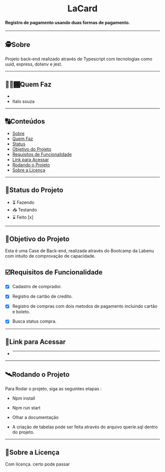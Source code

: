 <h1 align="center">
     LaCard
</h1>

<h4 align="left">
    Registro de pagamento usando duas formas de pagamento.
</h4>

---

##  🕵Sobre

Projeto back-end realizado através de Typescript com tecnologias como uuid, express, dotenv e jest.


---

## 👨🏻🏾Quem Faz 

- 
- Italo souza


---
##  🔠Conteúdos

<!--ts-->
   * [Sobre](#sobre)
   * [Quem Faz](#-quem-faz)
   * [Status](#status)
   * [Objetivo do Projeto](#objetivo-do-projeto)
   * [Requisitos de Funcionalidade](#requisitos-de-funcionalidade)
   * [Link para Acessar](#link-para-acessar)
   * [Rodando o Projeto](#rodando-o-projeto)
   * [Sobre a Licença](#sobre-a-licença)
<!--te-->


---
##  🧭Status do Projeto

 - ⏳ Fazendo
 - 📥 Testando 
 - ⌛ Feito [x]

---

##  🎯Objetivo do Projeto

Esta é uma Case de Back-end, realizada através do Bootcamp da Labenu com intuito de comprovação de capacidade.


## ☑️Requisitos de Funcionalidade

- [x] Cadastro de comprador.
- [x] Registro de cartão de credito.
- [x] Registro de compras com dois metodos de pagamento incluindo  cartão e boleto.
- [x] Busca status compra.



---

## 🔗Link para Acessar

- **  **

---


## 🛰Rodando o Projeto

Para Rodar o projeto, siga as seguintes etapas :

- Npm install
- Npm run start
- Olhar a documentação

- A criação de tabelas pode ser feita através do arquivo querie.sql dentro do projeto.


---

## 📝Sobre a Licença

Com licença. certo pode passar